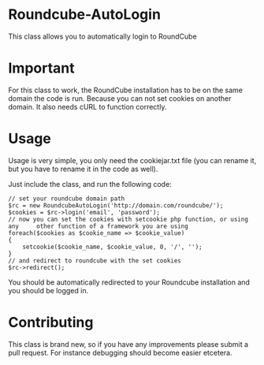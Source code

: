 Roundcube-AutoLogin
===================

This class allows you to automatically login to RoundCube

# Important

For this class to work, the RoundCube installation has to be on the same domain the code is run. Because you can not set cookies on another domain. It also needs cURL to function correctly.

# Usage

Usage is very simple, you only need the cookiejar.txt file (you can rename it, but you have to rename it in the code as well). 

Just include the class, and run the following code:

    // set your roundcube domain path
    $rc = new RoundcubeAutoLogin('http://domain.com/roundcube/');
    $cookies = $rc->login('email', 'password');
    // now you can set the cookies with setcookie php function, or using any     other function of a framework you are using
    foreach($cookies as $cookie_name => $cookie_value)
    {
        setcookie($cookie_name, $cookie_value, 0, '/', '');
    }
    // and redirect to roundcube with the set cookies
    $rc->redirect();

You should be automatically redirected to your Roundcube installation and you should be logged in.

# Contributing

This class is brand new, so if you have any improvements please submit a pull request. For instance debugging should become easier etcetera.